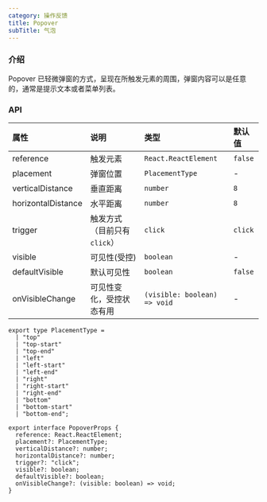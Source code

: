 ```yaml
---
category: 操作反馈
title: Popover
subTitle: 气泡
---
```


### 介绍

Popover 已轻微弹窗的方式，呈现在所触发元素的周围，弹窗内容可以是任意的，通常是提示文本或者菜单列表。

### API

| 属性 | 说明 | 类型 | 默认值 |
| :-  | :- | :- | :- |
| reference | 触发元素 | `React.ReactElement` | `false` |
| placement | 弹窗位置 | `PlacementType` | - |
| verticalDistance | 垂直距离 | `number` | `8` |
| horizontalDistance | 水平距离 | `number` | `8` |
| trigger | 触发方式（目前只有`click`） | `click` | `click` |
| visible | 可见性(受控) | `boolean` | - |
| defaultVisible | 默认可见性 | `boolean` | `false` |
| onVisibleChange | 可见性变化，受控状态有用 | `(visible: boolean) => void` | - |

```tsx
export type PlacementType =
  | "top"
  | "top-start"
  | "top-end"
  | "left"
  | "left-start"
  | "left-end"
  | "right"
  | "right-start"
  | "right-end"
  | "bottom"
  | "bottom-start"
  | "bottom-end";

export interface PopoverProps {
  reference: React.ReactElement;
  placement?: PlacementType;
  verticalDistance?: number;
  horizontalDistance?: number;
  trigger?: "click";
  visible?: boolean;
  defaultVisible?: boolean;
  onVisibleChange?: (visible: boolean) => void;
}
```